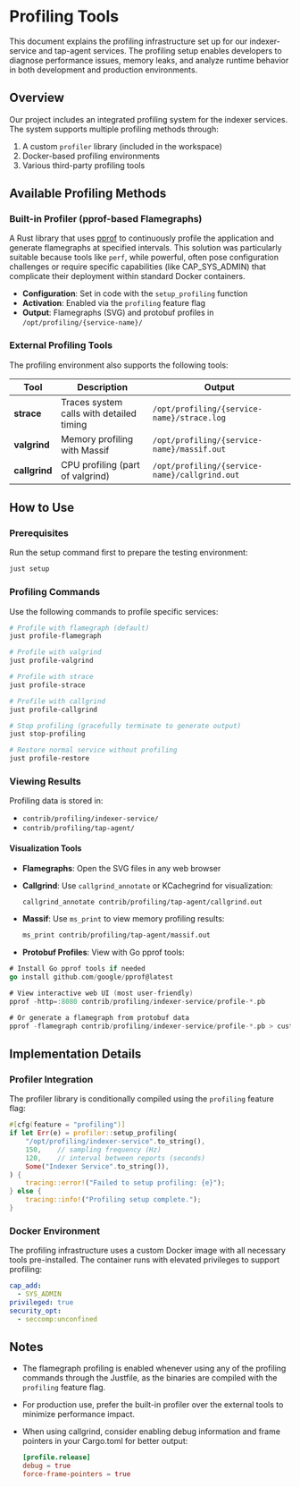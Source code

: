 # Profiling Tools

This document explains the profiling infrastructure set up for our indexer-service and tap-agent services. The profiling setup enables developers to diagnose performance issues, memory leaks, and analyze runtime behavior in both development and production environments.

## Overview

Our project includes an integrated profiling system for the indexer services. The system supports multiple profiling methods through:

1. A custom `profiler` library (included in the workspace)
2. Docker-based profiling environments
3. Various third-party profiling tools

## Available Profiling Methods

### Built-in Profiler (pprof-based Flamegraphs)

A Rust library that uses [pprof](https://crates.io/crates/pprof) to continuously profile the application and generate flamegraphs at specified intervals.
This solution was particularly suitable because tools like `perf`, while powerful, often pose configuration challenges or require specific capabilities (like CAP_SYS_ADMIN) that complicate their deployment within standard Docker containers.

- **Configuration**: Set in code with the `setup_profiling` function
- **Activation**: Enabled via the `profiling` feature flag
- **Output**: Flamegraphs (SVG) and protobuf profiles in `/opt/profiling/{service-name}/`

### External Profiling Tools

The profiling environment also supports the following tools:

| Tool          | Description                              | Output                                        |
| ------------- | ---------------------------------------- | --------------------------------------------- |
| **strace**    | Traces system calls with detailed timing | `/opt/profiling/{service-name}/strace.log`    |
| **valgrind**  | Memory profiling with Massif             | `/opt/profiling/{service-name}/massif.out`    |
| **callgrind** | CPU profiling (part of valgrind)         | `/opt/profiling/{service-name}/callgrind.out` |

## How to Use

### Prerequisites

Run the setup command first to prepare the testing environment:

```bash
just setup
```

### Profiling Commands

Use the following commands to profile specific services:

```bash
# Profile with flamegraph (default)
just profile-flamegraph

# Profile with valgrind
just profile-valgrind

# Profile with strace
just profile-strace

# Profile with callgrind
just profile-callgrind

# Stop profiling (gracefully terminate to generate output)
just stop-profiling

# Restore normal service without profiling
just profile-restore
```

### Viewing Results

Profiling data is stored in:

- `contrib/profiling/indexer-service/`
- `contrib/profiling/tap-agent/`

#### Visualization Tools

- **Flamegraphs**: Open the SVG files in any web browser
- **Callgrind**: Use `callgrind_annotate` or KCachegrind for visualization:

  ```bash
  callgrind_annotate contrib/profiling/tap-agent/callgrind.out
  ```

- **Massif**: Use `ms_print` to view memory profiling results:

  ```bash
  ms_print contrib/profiling/tap-agent/massif.out
  ```

- **Protobuf Profiles**: View with Go pprof tools:

```go
# Install Go pprof tools if needed
go install github.com/google/pprof@latest

# View interactive web UI (most user-friendly)
pprof -http=:8080 contrib/profiling/indexer-service/profile-*.pb

# Or generate a flamegraph from protobuf data
pprof -flamegraph contrib/profiling/indexer-service/profile-*.pb > custom_flamegraph.svg
```

## Implementation Details

### Profiler Integration

The profiler library is conditionally compiled using the `profiling` feature flag:

```rust
#[cfg(feature = "profiling")]
if let Err(e) = profiler::setup_profiling(
    "/opt/profiling/indexer-service".to_string(),
    150,    // sampling frequency (Hz)
    120,    // interval between reports (seconds)
    Some("Indexer Service".to_string()),
) {
    tracing::error!("Failed to setup profiling: {e}");
} else {
    tracing::info!("Profiling setup complete.");
}
```

### Docker Environment

The profiling infrastructure uses a custom Docker image with all necessary tools pre-installed. The container runs with elevated privileges to support profiling:

```yaml
cap_add:
  - SYS_ADMIN
privileged: true
security_opt:
  - seccomp:unconfined
```

## Notes

- The flamegraph profiling is enabled whenever using any of the profiling commands through the Justfile, as the binaries are compiled with the `profiling` feature flag.
- For production use, prefer the built-in profiler over the external tools to minimize performance impact.
- When using callgrind, consider enabling debug information and frame pointers in your Cargo.toml for better output:

  ```toml
  [profile.release]
  debug = true
  force-frame-pointers = true
  ```
